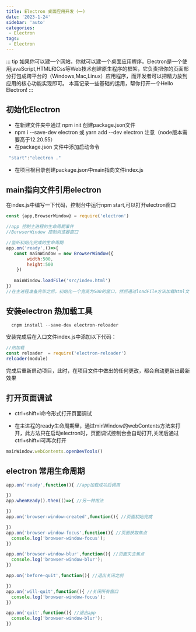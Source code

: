 ```yaml
---
title: Electron 桌面应用开发（一)
date: '2023-1-24'
sidebar: 'auto'
categories:
 - Electron
tags:
 - Electron
---
```


::: tip
   如果你可以建一个网站，你就可以建一个桌面应用程序。Electron是一个使用javaScript,HTML和Css等Web技术创建原生程序的框架，它负责把你的页面部分打包成跨平台的（Windows,Mac,Linux）应用程序，而开发者可以把精力放到应用的核心功能实现即可。
   本篇记录一些基础的运用，帮你打开一个Hello Electron!
:::

<!-- more -->


## 初始化Electron

- 在新建文件夹中通过 npm init 创建package.json文件
- npm i --save-dev electron 或 yarn add --dev electron 注意（node版本需要高于12.20.55）
- 在package.json 文件中添加启动命令
``` js
 "start":"electron ."
```
- 在项目根目录创建package.json中main指向文件index.js

## main指向文件引用electron

在index.js中编写一下代码，控制台中运行npm start,可以打开electron窗口
``` js
const {app,BrowserWindow} = require('electron')

//app 控制主进程的生命周期事件
//BorwserWindow 控制浏览器窗口

//监听初始化完成的生命周期
app.on('ready',()=>{
   const mainWindow = new BrowserWindow({
        width:500,
        height:500
    })
   
   mainWindow.loadFile('src/index.html')
})
//在主进程准备完毕之后，初始化一个宽高为500的窗口，然后通过loadFile方法加载html文件渲染文件内容
```
## 安装electron 热加载工具

``` js
  cnpm install --save-dev electron-reloader
```
安装完成后在入口文件index.js中添加以下代码：

``` js
//热加载
const reloader  = require('electron-reloader')
reloader(module)
```
完成后重新启动项目，此时，在项目文件中做出的任何更改，都会自动更新出最新效果

## 打开页面调试

- ctrl+shift+i命令形式打开页面调试

- 在主进程的ready生命周期里，通过minWindow的webContents方法来打开，此方法只在启动electron时，页面调试控制台会自动打开,关闭后通过ctrl+shift+i可再次打开

``` js
mainWindow.webContents.openDevTools()
```
## electron 常用生命周期
``` js
app.on('ready',function(){ //app加载成功后调用

})
app.whenReady().then(()=>{ //另一种用法

}) 
app.on('browser-window-created',function(){ //页面初始完成

})
app.on('browser-window-focus',function(){ //页面获取焦点
  console.log('browser-window-focus');
})

app.on('browser-window-blur',function(){ //页面失去焦点
  console.log('browser-window-blur');
})

app.on('before-quit',function(){ //退出关闭之前

})
app.on('will-quit',function(){ //关闭所有窗口
  console.log('browser-window-focus');
})

app.on('quit',function(){ //退出app
  console.log('browser-window-blur');
})
```


